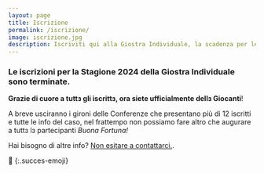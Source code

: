 ```yaml
---
layout: page
title: Iscrizione
permalink: /iscrizione/
image: iscrizione.jpg
description: Iscriviti qui alla Giostra Individuale, la scadenza per le iscrizioni del campionato 2023 è il 31 Gennaio.
---
```




### Le iscrizioni per la Stagione 2024 della Giostra Individuale sono terminate.


**Grazie di cuore a tuttз gli iscrittз, ora siete ufficialmente dellз Giocanti**!

A breve usciranno i gironi delle Conferenze che presentano più di 12 iscritti e tutte le info del caso, nel frattempo non possiamo fare altro che augurare a tuttз lз partecipanti *Buona Fortuna!*

Hai bisogno di altre info? [ Non esitare a contattarci.](/contatti "Contatti").

🤞
{:.succes-emoji}